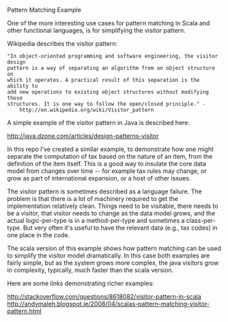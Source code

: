 Pattern Matching Example

One of the more interesting use cases for pattern matching in Scala and other
functional languages, is for simplifying the visitor pattern.

Wikipedia describes the visitor pattern:

    "In object-oriented programming and software engineering, the visitor design
    pattern is a way of separating an algorithm from an object structure on
    which it operates. A practical result of this separation is the ability to
    add new operations to existing object structures without modifying those
    structures. It is one way to follow the open/closed principle." -
        http://en.wikipedia.org/wiki/Visitor_pattern

A simple example of the visitor pattern in Java is described here:

http://java.dzone.com/articles/design-patterns-visitor

In this repo I've created a similar example, to demonstrate how one might
separate the computation of tax based on the nature of an item, from the
definition of the item itself. This is a good way to insulate the core data
model from changes over time -- for example tax rules may change, or grow as
part of international expansion, or a host of other issues.

The visitor pattern is sometimes described as a language failure. The problem
is that there is a lot of machinery required to get the implementation
relatively clean. Things need to be visitable, there needs to be a visitor,
that visitor needs to change as the data model grows, and the actual
logic-per-type is in a method-per-type and sometimes a class-per-type. But very
often it's useful to have the relevant data (e.g., tax codes) in one place in
the code.

The scala version of this example shows how pattern matching can be used to
simplify the visitor model dramatically. In this case both examples are fairly
simple, but as the system grows more complex, the java visitors grow in
complexity, typically, much faster than the scala version.

Here are some links demonstrating richer examples:

http://stackoverflow.com/questions/8618082/visitor-pattern-in-scala
http://andymaleh.blogspot.ie/2008/04/scalas-pattern-matching-visitor-pattern.html

